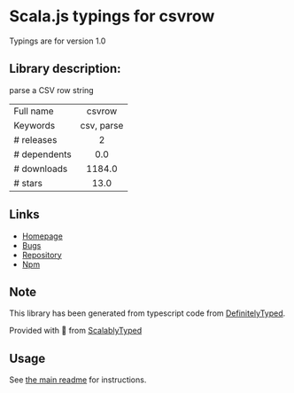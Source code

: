 
# Scala.js typings for csvrow

Typings are for version 1.0

## Library description:
parse a CSV row string

|                    |                 |
| ------------------ | :-------------: |
| Full name          | csvrow |
| Keywords           | csv, parse |
| # releases         | 2 |
| # dependents       | 0.0 |
| # downloads        | 1184.0 |
| # stars            | 13.0 |

## Links
- [Homepage](https://github.com/trentm/node-csvrow#readme)
- [Bugs](https://github.com/trentm/node-csvrow/issues)
- [Repository](https://github.com/trentm/node-csvrow)
- [Npm](https://www.npmjs.com/package/csvrow)
    


## Note
This library has been generated from typescript code from [DefinitelyTyped](https://definitelytyped.org).

Provided with :purple_heart: from [ScalablyTyped](https://github.com/oyvindberg/ScalablyTyped)

## Usage
See [the main readme](../../readme.md) for instructions.


